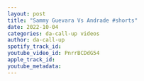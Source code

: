 ```yaml
---
layout: post
title: "Sammy Guevara Vs Andrade #shorts"
date: 2022-10-04
categories: da-call-up videos
author: da-call-up
spotify_track_id: 
youtube_video_id: PnrrBCDdG54
apple_track_id: 
youtube_metadata: 
---
```

